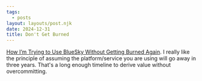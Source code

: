 ```yaml
---
tags:
  - posts
layout: layouts/post.njk
date: 2024-12-31
title: Don't Get Burned
---
```


[How I’m Trying to Use BlueSky Without Getting Burned Again](https://chrisholdgraf.com/blog/2024/bluesky). I really like the principle of assuming the platform/service you are using will go away in three years. That's a long enough timeline to derive value without overcommitting.
